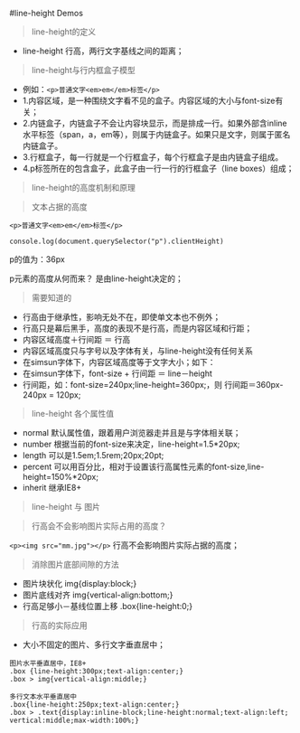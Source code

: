 #line-height Demos

> line-height的定义

* line-height 行高，两行文字基线之间的距离；

> line-height与行内框盒子模型

* 例如：```<p>普通文字<em>em</em>标签</p>```
* 1.内容区域，是一种围绕文字看不见的盒子。内容区域的大小与font-size有关；
* 2.内链盒子，内链盒子不会让内容块显示，而是排成一行。如果外部含inline水平标签（span，a，em等），则属于内链盒子。如果只是文字，则属于匿名内链盒子。
* 3.行框盒子，每一行就是一个行框盒子，每个行框盒子是由内链盒子组成。
* 4.p标签所在的包含盒子，此盒子由一行一行的行框盒子（line boxes）组成；

> line-height的高度机制和原理

> 文本占据的高度

```<p>普通文字<em>em</em>标签</p>```

```console.log(document.querySelector("p").clientHeight)```

p的值为：36px

p元素的高度从何而来？
是由line-height决定的；

> 需要知道的

* 行高由于继承性，影响无处不在，即使单文本也不例外；
* 行高只是幕后黑手，高度的表现不是行高，而是内容区域和行距；
* 内容区域高度＋行间距 ＝ 行高
* 内容区域高度只与字号以及字体有关，与line-height没有任何关系
* 在simsun字体下，内容区域高度等于文字大小；如下：
* 在simsun字体下，font-size + 行间距 ＝ line－height
* 行间距，如：font-size=240px;line-height=360px;，则 行间距＝360px-240px = 120px;

> line-height 各个属性值

* normal 默认属性值，跟着用户浏览器走并且是与字体相关联；
* number 根据当前的font-size来决定，line-height=1.5*20px;
* length 可以是1.5em;1.5rem;20px;20pt;
* percent 可以用百分比，相对于设置该行高属性元素的font-size,line-height=150%*20px;
* inherit 继承IE8+

> line-height 与 图片

> 行高会不会影响图片实际占用的高度？

```<p><img src="mm.jpg"></p>```
行高不会影响图片实际占据的高度；

> 消除图片底部间隙的方法

* 图片块状化 img{display:block;}
* 图片底线对齐 img{vertical-align:bottom;}
* 行高足够小－基线位置上移 .box{line-height:0;}

> 行高的实际应用

* 大小不固定的图片、多行文字垂直居中；

```
图片水平垂直居中，IE8+
.box {line-height:300px;text-align:center;}
.box > img{vertical-align:middle;}
```

```
多行文本水平垂直居中
.box{line-height:250px;text-align:center;}
.box > .text{display:inline-block;line-height:normal;text-align:left;
vertical:middle;max-width:100%;}
```

